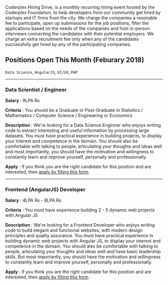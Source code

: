 Coderplex Hiring Drive, is a monthly recurring hiring event hosted by the Coderplex Foundation, to help developers from our community get hired by startups and IT firms from the city. We charge the companies a resonable fee to participate, open up submissions for the job positions, filter the applications based on the needs of the companies and host in-person interviews connecting the candidates with their potential employers. We charge an extra recruitment fee only when any of the candidates successfully get hired by any of the participating companies.    

## Positions Open This Month (Feburary 2018)
`Data Science`, `AngularJS`, `UI/UX`, `PHP`

<hr>

### Data Scientist / Engineer

**Salary** : 9LPA Rs

**Criteria** : You should be a Graduate or Post-Graduate in Statistics / Mathematics / Computer Science / Engineering or Economics

**Description** : We're looking for a Data Science Enginner who enjoys writing code to extract interesting and useful information by processing large datasets. You must have practical experience in building projects, to display your interest and competence in the domain. You should also be comfortable with talking to people, articulating your thoughts and ideas well and most importantly, you should have the motivation and willingness to constantly learn and improve yourself, personally and professionally.

**Apply** : If you think you are the right candidate for this position and are interested, then [apply by filling this form](https://docs.google.com/forms/d/e/1FAIpQLSedlXCIHD7-a450_I3orpWFj9N7QKgK_H94N0hjEoRjFFi3Ow/viewform).

<hr>

### Frontend (AngularJS) Developer

**Salary** : 4LPA Rs - 8LPA Rs 

**Criteria** : You must have experience building 2 - 5 dynamic web projects with Angular JS 

**Description** : We're looking for a Frontend Developer who enjoys writing code to build elegant and functional websites, with modern design principles and quality assurance. You must have practical experience in building dynamic web projects with Angular JS, to display your interest and competence in the domain. You should also be comfortable with talking to people, articulating your thoughts and ideas well and have basic leadership skills. But most importantly, you should have the motivation and willingness to constantly learn and improve yourself, personally and professionally.

**Apply** : If you think you are the right candidate for this position and are interested, then [apply by filling this form](https://docs.google.com/forms/d/e/1FAIpQLSdYZ8Lyvyrkn9u9F_Ea3TxauOp3QTvlrhkGVVdbht7g2uhZFQ/viewform).